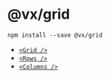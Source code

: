 # @vx/grid

```
npm install --save @vx/grid
```

+ [`<Grid />`](https://github.com/hshoff/vx/blob/master/packages/vx-grid/src/grids/Grid.js)
+ [`<Rows />`](https://github.com/hshoff/vx/blob/master/packages/vx-grid/src/grids/Rows.js)
+ [`<Columns />`](https://github.com/hshoff/vx/blob/master/packages/vx-grid/src/grids/Columns.js)
